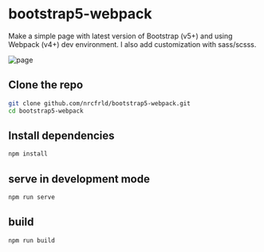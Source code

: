 # bootstrap5-webpack

Make a simple page with latest version of Bootstrap (v5+) and using Webpack (v4+) dev environment.
I also add customization with sass/scsss.

![page](https://github.com/nrcfrld/bootstrap5-webpack/blob/master/b5.png?raw=true)

## Clone the repo
```sh
git clone github.com/nrcfrld/bootstrap5-webpack.git
cd bootstrap5-webpack
```
## Install dependencies
```sh
npm install
```
## serve in development mode
```sh
npm run serve
```
## build
```sh
npm run build
```
